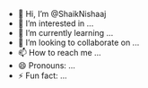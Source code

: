 - 👋 Hi, I’m @ShaikNishaaj
- 👀 I’m interested in ...
- 🌱 I’m currently learning ...
- 💞️ I’m looking to collaborate on ...
- 📫 How to reach me ...
- 😄 Pronouns: ...
- ⚡ Fun fact: ...

<!---
ShaikNishaaj/ShaikNishaaj is a ✨ special ✨ repository because its `README.md` (this file) appears on your GitHub profile.
You can click the Preview link to take a look at your changes.
--->
